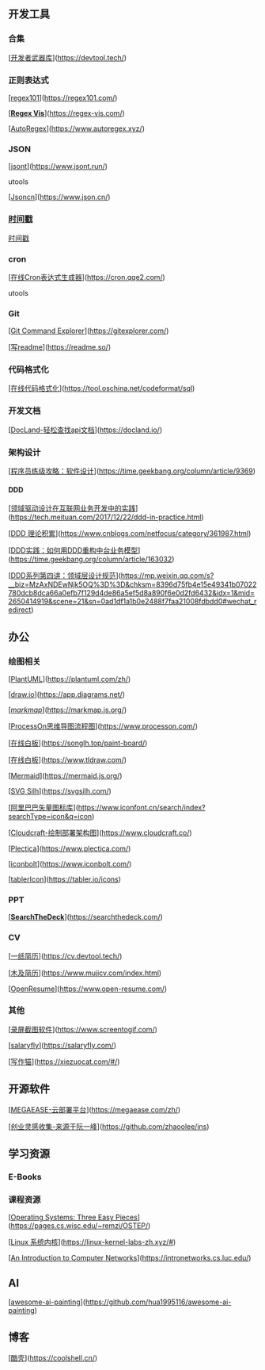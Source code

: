 ## 开发工具

### 合集

[[开发者武器库](https://devtool.tech/)](https://devtool.tech/)

### 正则表达式

[[regex101](https://regex101.com/)](https://regex101.com/)

[**[Regex Vis](https://regex-vis.com/)**](https://regex-vis.com/)

[[AutoRegex](https://www.autoregex.xyz/)](https://www.autoregex.xyz/)

### JSON

[[jsont](https://www.jsont.run/)](https://www.jsont.run/)

utools

[[Jsoncn](https://www.json.cn/)](https://www.json.cn/)

### [时间戳](https://tool.lu/timestamp/)

[时间戳](https://tool.lu/timestamp/)

### cron

[[在线Cron表达式生成器](https://cron.qqe2.com/)](https://cron.qqe2.com/)

utools

### Git

[[Git Command Explorer](https://gitexplorer.com/)](https://gitexplorer.com/)

[[写readme](https://readme.so/)](https://readme.so/)

### 代码格式化

[[在线代码格式化](https://tool.oschina.net/codeformat/sql)](https://tool.oschina.net/codeformat/sql)

### 开发文档

[[DocLand-轻松查找api文档](https://docland.io/)](https://docland.io/)

### 架构设计

[[程序员练级攻略：软件设计](https://time.geekbang.org/column/article/9369)](https://time.geekbang.org/column/article/9369)

#### DDD

[[领域驱动设计在互联网业务开发中的实践](https://tech.meituan.com/2017/12/22/ddd-in-practice.html)](https://tech.meituan.com/2017/12/22/ddd-in-practice.html)

[[DDD 理论积累](https://www.cnblogs.com/netfocus/category/361987.html)](https://www.cnblogs.com/netfocus/category/361987.html)

[[DDD实践：如何用DDD重构中台业务模型](https://time.geekbang.org/column/article/163032)](https://time.geekbang.org/column/article/163032)

[[DDD系列第四讲：领域层设计规范](https://mp.weixin.qq.com/s?__biz=MzAxNDEwNjk5OQ%3D%3D&chksm=8396d75fb4e15e49341b07022780dcb8dca66a0efb7f129d4de86a5ef5d8a890f6e0d2fd6432&idx=1&mid=2650414919&scene=21&sn=0ad1df1a1b0e2488f7faa21008fdbdd0#wechat_redirect)](https://mp.weixin.qq.com/s?__biz=MzAxNDEwNjk5OQ%3D%3D&chksm=8396d75fb4e15e49341b07022780dcb8dca66a0efb7f129d4de86a5ef5d8a890f6e0d2fd6432&idx=1&mid=2650414919&scene=21&sn=0ad1df1a1b0e2488f7faa21008fdbdd0#wechat_redirect)

## 

## 办公

### 绘图相关

[[PlantUML](https://plantuml.com/zh/)](https://plantuml.com/zh/)

[[draw.io](https://app.diagrams.net/)](https://app.diagrams.net/)

[*[markmap](https://markmap.js.org/)*](https://markmap.js.org/)

[[ProcessOn思维导图流程图](https://www.processon.com/)](https://www.processon.com/)

[[在线白板](https://songlh.top/paint-board/)](https://songlh.top/paint-board/)

[[在线白板](https://www.tldraw.com/)](https://www.tldraw.com/)

[[Mermaid](https://mermaid.js.org/)](https://mermaid.js.org/)

[[SVG Silh](https://svgsilh.com/)](https://svgsilh.com/)

[[阿里巴巴矢量图标库](https://www.iconfont.cn/search/index?searchType=icon&q=icon)](https://www.iconfont.cn/search/index?searchType=icon&q=icon)

[[Cloudcraft-绘制部署架构图](https://www.cloudcraft.co/)](https://www.cloudcraft.co/)

[[Plectica](https://www.plectica.com/)](https://www.plectica.com/)

[[iconbolt](https://www.iconbolt.com/)](https://www.iconbolt.com/)

[[tablerIcon](https://tabler.io/icons)](https://tabler.io/icons)

### PPT

[**[SearchTheDeck](https://searchthedeck.com/)**](https://searchthedeck.com/)

### CV

[[一纸简历](https://cv.devtool.tech/)](https://cv.devtool.tech/)

[[木及简历](https://www.mujicv.com/index.html)](https://www.mujicv.com/index.html)

[[OpenResume](https://www.open-resume.com/)](https://www.open-resume.com/)

### 其他

[[录屏截图软件](https://www.screentogif.com/)](https://www.screentogif.com/)

[[salaryfly](https://salaryfly.com/)](https://salaryfly.com/)

[[写作猫](https://xiezuocat.com/#/)](https://xiezuocat.com/#/)

## 开源软件

[[MEGAEASE-云部署平台](https://megaease.com/zh/)](https://megaease.com/zh/)

[[创业灵感收集-来源于阮一峰](https://github.com/zhaoolee/ins)](https://github.com/zhaoolee/ins)

## 学习资源

### E-Books



### 课程资源

[[Operating Systems: Three Easy Pieces](https://pages.cs.wisc.edu/~remzi/OSTEP/)](https://pages.cs.wisc.edu/~remzi/OSTEP/)

[[Linux 系统内核](https://linux-kernel-labs-zh.xyz/#)](https://linux-kernel-labs-zh.xyz/#)

[[An Introduction to Computer Networks](https://intronetworks.cs.luc.edu/)](https://intronetworks.cs.luc.edu/)

## AI

[[awesome-ai-painting](https://github.com/hua1995116/awesome-ai-painting)](https://github.com/hua1995116/awesome-ai-painting)

## 博客

[[酷壳](https://coolshell.cn/)](https://coolshell.cn/)
